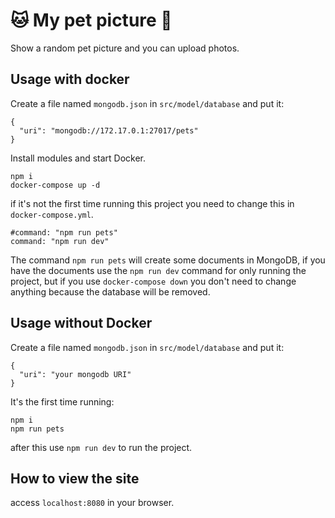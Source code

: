 # :cat: My pet picture :dog:
Show a random pet picture and you can upload photos.

## Usage with docker
Create a file named `mongodb.json` in `src/model/database` and put it:
```
{
  "uri": "mongodb://172.17.0.1:27017/pets"
}
```
Install modules and start Docker.
```
npm i 
docker-compose up -d  
```
if it's not the first time running this project you need to change this in `docker-compose.yml`.
```
#command: "npm run pets"
command: "npm run dev"
```
The command `npm run pets` will create some documents in MongoDB, if you have the documents use the `npm run dev` command for only running the project, but if you use `docker-compose down` you don't need to change anything because the database will be removed.

## Usage without Docker
Create a file named `mongodb.json` in `src/model/database` and put it:
```
{
  "uri": "your mongodb URI"
}
```
It's the first time running:
```
npm i 
npm run pets
```
after this use `npm run dev` to run the project.
## How to view the site
access `localhost:8080` in your browser.
